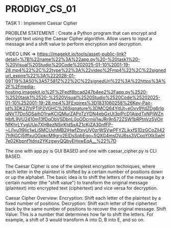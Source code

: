 # PRODIGY_CS_01
TASK 1 : Implement Caesar Cipher

PROBLEM STATEMENT : Create a Python program that can encrypt 
and decrypt text using the Caesar Cipher algorithm. 
Allow users to input a message and a shift value to 
perform encryption and decryption.

VIDEO LINK => https://imagekit.io/tools/asset-public-link?detail=%7B%22name%22%3A%22app.py%20-%20task1%20-%20Visual%20Studio%20Code%202025-01-10%2001-19-28.mp4%22%2C%22type%22%3A%22video%2Fmp4%22%2C%22signedurl_expire%22%3A%222028-01-09T19%3A50%3A57.581Z%22%2C%22signedUrl%22%3A%22https%3A%2F%2Fmedia-hosting.imagekit.io%2F%2Fedf8bcad247b4ee2%2Fapp.py%2520-%2520task1%2520-%2520Visual%2520Studio%2520Code%25202025-01-10%252001-19-28.mp4%3FExpires%3D1831060258%26Key-Pair-Id%3DK2ZIVPTIP2VGHC%26Signature%3DMCQ64YitUt~eOvv9YdZDg6rIpqNVT7Do5DSaihO1rwKCIQMurZAPoTzYDN4ebGxUt3plPcD1AjpdTxNPjWZnHbfL9VU2410m13fDqObVSDbnL0oODcrnjjj1wJRr9n572ZSW1bRPtnVz5VOirNfKhrLYvgUUp7XH8ezNSjrKId5xAZ1cKiZA30nfFP-~Lj1yu1l9Iic1wLiSMCUvhMB2jHwfZtxyUV0zrWSVwPFYZLikxfS1DzGCoZll427h9jGCj5IffxuOGpkcM9grv2ElDsSqbEgo~5QXG4msOVJ6ss3VCpoYIXkSwH7e02Kbpnf1tdns2YKzgwyQQbyEHxwEqA__%22%7D

The one with app.py is GUI BASED and one with caesar_cipher.py is CLI BASED.

The Caesar Cipher is one of the simplest encryption techniques, where each letter in the plaintext is shifted by a certain number of positions down or up the alphabet. The basic idea is to shift the letters of the message by a certain number (the "shift value") to transform the original message (plaintext) into encrypted text (ciphertext) and vice versa for decryption.


Caesar Cipher Overview:
Encryption: Shift each letter of the plaintext by a fixed number of positions.
Decryption: Shift each letter of the ciphertext back by the same number of positions to recover the original message.
Shift Value: This is a number that determines how far to shift the letters. For example, a shift of 3 would transform A into D, B into E, and so on.
